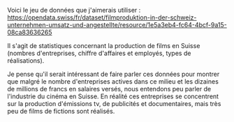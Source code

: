 Voici le jeu de données que j'aimerais utiliser : https://opendata.swiss/fr/dataset/filmproduktion-in-der-schweiz-unternehmen-umsatz-und-angestellte/resource/1e5a3eb4-fc64-4bcf-9a15-08ca83636265

Il s'agit de statistiques concernant la production de films en Suisse (nombres d'entreprises, chiffre d'affaires et employés, types de réalisations).

Je pense qu'il serait intéressant de faire parler ces données pour montrer que malgré le nombre d'entreprises actives dans ce milieu et les dizaines de millions de francs en salaires versés, nous entendons peu parler de l'industrie du cinéma en Suisse. En réalité ces entreprises se concentrent sur la production d'émissions tv, de publicités et documentaires, mais très peu de films de fictions sont réalisés.
